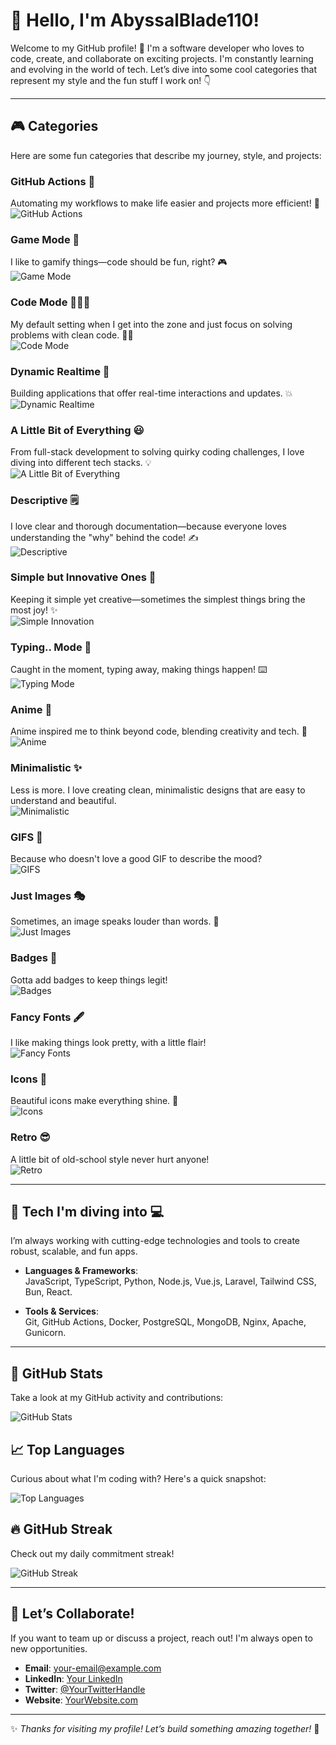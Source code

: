 # 👋 Hello, I'm **AbyssalBlade110**!

Welcome to my GitHub profile! 🚀 I'm a software developer who loves to code, create, and collaborate on exciting projects. I'm constantly learning and evolving in the world of tech. Let’s dive into some cool categories that represent my style and the fun stuff I work on! 👇

---

## 🎮 **Categories**  
Here are some fun categories that describe my journey, style, and projects:

### GitHub Actions 🤖
Automating my workflows to make life easier and projects more efficient! 🚀  
![GitHub Actions](https://img.shields.io/badge/GitHub%20Actions-%F0%9F%A4%96-green)

### Game Mode 🚀
I like to gamify things—code should be fun, right? 🎮  
![Game Mode](https://img.shields.io/badge/Game%20Mode-%F0%9F%9A%80-blue)

### Code Mode 👨🏽‍💻
My default setting when I get into the zone and just focus on solving problems with clean code. 🧑‍💻  
![Code Mode](https://img.shields.io/badge/Code%20Mode-%F0%9F%91%BB%F0%9F%8F%BD-orange)

### Dynamic Realtime 💫
Building applications that offer real-time interactions and updates. 💥  
![Dynamic Realtime](https://img.shields.io/badge/Dynamic%20Realtime-%F0%9F%92%AB-purple)

### A Little Bit of Everything 😃
From full-stack development to solving quirky coding challenges, I love diving into different tech stacks. 💡  
![A Little Bit of Everything](https://img.shields.io/badge/Everything-%F0%9F%98%83-yellow)

### Descriptive 🗒
I love clear and thorough documentation—because everyone loves understanding the "why" behind the code! ✍️  
![Descriptive](https://img.shields.io/badge/Descriptive-%F0%9F%97%92-lightgray)

### Simple but Innovative Ones 🤗
Keeping it simple yet creative—sometimes the simplest things bring the most joy! ✨  
![Simple Innovation](https://img.shields.io/badge/Simple%20Innovation-%F0%9F%91%8D-orange)

### Typing.. Mode 🎰
Caught in the moment, typing away, making things happen! ⌨️  
![Typing Mode](https://img.shields.io/badge/Typing%20Mode-%F0%9F%8F%B0-purple)

### Anime 👾
Anime inspired me to think beyond code, blending creativity and tech. 🖤  
![Anime](https://img.shields.io/badge/Anime-%F0%9F%91%9C-green)

### Minimalistic ✨
Less is more. I love creating clean, minimalistic designs that are easy to understand and beautiful.  
![Minimalistic](https://img.shields.io/badge/Minimalistic-%F0%9F%8C%9F-teal)

### GIFS 👻
Because who doesn't love a good GIF to describe the mood?  
![GIFS](https://img.shields.io/badge/GIFS-%F0%9F%91%BB-purple)

### Just Images 🎭
Sometimes, an image speaks louder than words. 📸  
![Just Images](https://img.shields.io/badge/Images-%F0%9F%91%BD-yellow)

### Badges 🎫
Gotta add badges to keep things legit!  
![Badges](https://img.shields.io/badge/Badges-%F0%9F%93%91-lightblue)

### Fancy Fonts 🖋
I like making things look pretty, with a little flair!  
![Fancy Fonts](https://img.shields.io/badge/Fancy%20Fonts-%F0%9F%8F%81-pink)

### Icons 🎯
Beautiful icons make everything shine. 🌟  
![Icons](https://img.shields.io/badge/Icons-%F0%9F%94%A5-red)

### Retro 😎
A little bit of old-school style never hurt anyone!  
![Retro](https://img.shields.io/badge/Retro-%F0%9F%98%8E-blue)

---

## 🧠 **Tech I'm diving into** 💻
I’m always working with cutting-edge technologies and tools to create robust, scalable, and fun apps.

- **Languages & Frameworks**:  
  JavaScript, TypeScript, Python, Node.js, Vue.js, Laravel, Tailwind CSS, Bun, React.

- **Tools & Services**:  
  Git, GitHub Actions, Docker, PostgreSQL, MongoDB, Nginx, Apache, Gunicorn.

---

## 🎯 **GitHub Stats**  
Take a look at my GitHub activity and contributions:

![GitHub Stats](https://github-readme-stats.vercel.app/api?username=abyssalblade110&show_icons=true&count_private=true&theme=radical)

## 📈 **Top Languages**  
Curious about what I'm coding with? Here's a quick snapshot:

![Top Languages](https://github-readme-stats.vercel.app/api/top-langs/?username=abyssalblade110&layout=compact&theme=radical)

## 🔥 **GitHub Streak**  
Check out my daily commitment streak!

![GitHub Streak](https://github-readme-streak-stats.herokuapp.com/?user=abyssalblade110&theme=radical)

---

## 💬 **Let’s Collaborate!**
If you want to team up or discuss a project, reach out! I'm always open to new opportunities.

- **Email**: [your-email@example.com](mailto:your-email@example.com)
- **LinkedIn**: [Your LinkedIn](https://www.linkedin.com/in/yourprofile)
- **Twitter**: [@YourTwitterHandle](https://twitter.com/yourtwitterhandle)
- **Website**: [YourWebsite.com](https://yourwebsite.com)

---

✨ _Thanks for visiting my profile! Let’s build something amazing together!_ 🌟  

